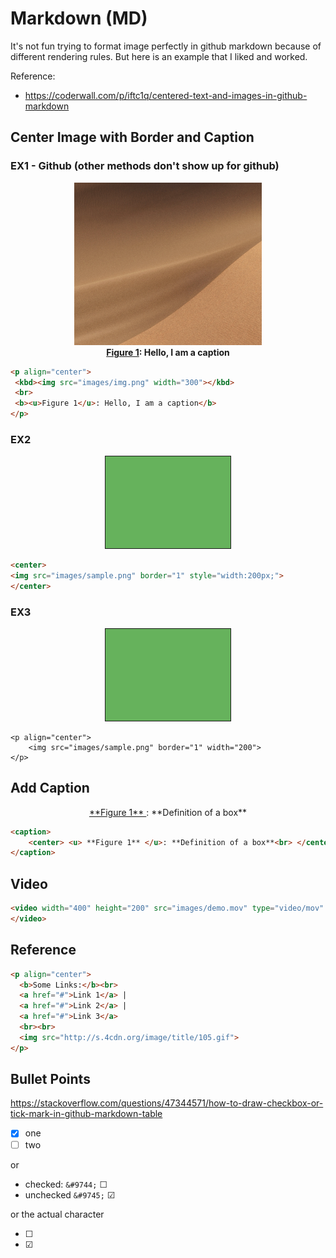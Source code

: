 # Markdown (MD)

It's not fun trying to format image perfectly in github markdown because of different rendering rules. But here is an example that I liked and worked. 

Reference: 

- https://coderwall.com/p/iftc1q/centered-text-and-images-in-github-markdown

## Center Image with Border and Caption 

### EX1 - Github (other methods don't show up for github)

<p align="center">
 <kbd><img src="images/img.png" width="300"></kbd>
 <br>
 <b><u>Figure 1</u>: Hello, I am a caption</b> 
</p>

```html
<p align="center">
 <kbd><img src="images/img.png" width="300"></kbd>
 <br>
 <b><u>Figure 1</u>: Hello, I am a caption</b> 
</p>
```

### EX2

<center>
<img src="images/sample.png" border="1" style="width:200px;">
</center>

```html
<center>
<img src="images/sample.png" border="1" style="width:200px;">
</center>
```

### EX3

<p align="center">
	<img src="images/sample.png" border="1" width="200">
</p>

```
<p align="center">
	<img src="images/sample.png" border="1" width="200">
</p>
```


## Add Caption 

<caption><center> <u> **Figure 1** </u>: **Definition of a box**<br> </center></caption>

```html
<caption>
	<center> <u> **Figure 1** </u>: **Definition of a box**<br> </center>
</caption>
```

## Video 

```html
<video width="400" height="200" src="images/demo.mov" type="video/mov" controls>
</video>
```

## Reference 

```html 
<p align="center">
  <b>Some Links:</b><br>
  <a href="#">Link 1</a> |
  <a href="#">Link 2</a> |
  <a href="#">Link 3</a>
  <br><br>
  <img src="http://s.4cdn.org/image/title/105.gif">
</p>
```


## Bullet Points 

https://stackoverflow.com/questions/47344571/how-to-draw-checkbox-or-tick-mark-in-github-markdown-table

- [x] one 
- [ ] two 

or 

- checked: `&#9744;` &#9744;  
- unchecked `&#9745;` &#9745;

or the actual character 

- ☐
- ☑


